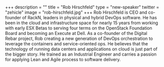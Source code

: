 +++
description = ""
title = "Rob Hirschfeld"
type = "new-speaker"
twitter = "zehicle"
image = "rob-hirschfeld.jpg"
+++
Rob Hirschfeld is CEO and co-founder of RackN, leaders in physical and hybrid DevOps software. He has been in the cloud and infrastructure space for nearly 15 years from working with early ESX Betas to serving four terms on the OpenStack Foundation Board and becoming an Execute at Dell. As a co-founder of the Digital Rebar project, Rob creating a new generation of DevOps orchestration to leverage the containers and service-oriented ops. He believes that the technology of running data centers and applications on cloud is just part of the bigger story. He trained as an Industrial Engineer and carries a passion for applying Lean and Agile process to software delivery.